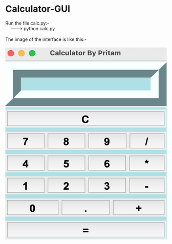 # Calculator-GUI

Run the file calc.py:- <br>
&nbsp;&nbsp;&nbsp;&nbsp;---> python calc.py
<br><br>
The image of the interface is like this:- <br><br><img src="calc.png" height=600 width=800>

